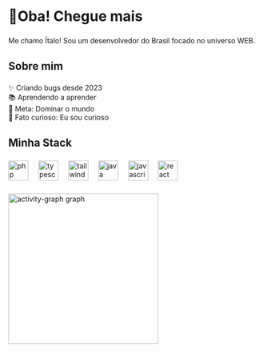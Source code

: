 <h1 align="left">👋Oba! Chegue mais</h1>

###

<p align="left">Me chamo Ítalo! Sou um desenvolvedor do Brasil focado no universo WEB.</p>

###

<h2 align="left">Sobre mim</h2>

###

<p align="left">✨ Criando bugs desde 2023<br>📚 Aprendendo a aprender<br>🎯 Meta: Dominar o mundo<br>🎲 Fato curioso: Eu sou curioso</p>

###

<h2 align="left">Minha Stack</h2>

###

<div align="left">
  <img src="https://skillicons.dev/icons?i=php" height="40" alt="php logo"  />
  <img width="12" />
  <img src="https://skillicons.dev/icons?i=ts" height="40" alt="typescript logo"  />
  <img width="12" />
  <img src="https://skillicons.dev/icons?i=tailwind" height="40" alt="tailwindcss logo"  />
  <img width="12" />
  <img src="https://skillicons.dev/icons?i=java" height="40" alt="java logo"  />
  <img width="12" />
  <img src="https://skillicons.dev/icons?i=js" height="40" alt="javascript logo"  />
  <img width="12" />
  <img src="https://skillicons.dev/icons?i=react" height="40" alt="react logo"  />
</div>

###

<div align="left">
  <img src="https://github-readme-activity-graph.vercel.app/graph?username=BrazucaDeveloper&radius=16&theme=react&area=true&order=5" height="300" alt="activity-graph graph"  />
</div>

###
